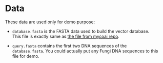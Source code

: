# Data


These data are used only for demo purpose:

- `database.fasta` is the FASTA data used to build the vector database. This file is exactly same
as [the file from mycoai repo](https://github.com/MycoAI/MycoAI/blob/master/data/test1.fasta).

- `query.fasta` contains the first two DNA sequences of the `database.fasta`. You could actually put any Fungi DNA sequences to this file for demo.